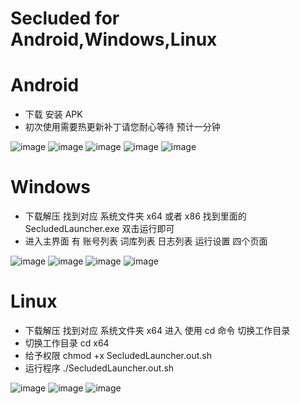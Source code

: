 # Secluded for Android,Windows,Linux

# Android
- 下载 安装 APK
- 初次使用需要热更新补丁请您耐心等待 预计一分钟
  
![image](/images/a0.png)
![image](/images/a1.png)
![image](/images/a2.png)
![image](/images/a3.png)
![image](/images/a4.png)

# Windows
- 下载解压 找到对应 系统文件夹 x64 或者 x86 找到里面的 SecludedLauncher.exe 双击运行即可
- 进入主界面 有 账号列表 词库列表 日志列表 运行设置 四个页面

![image](/images/w0.png)
![image](/images/w1.png)
![image](/images/w2.png)
![image](/images/w3.png)

# Linux
- 下载解压 找到对应 系统文件夹 x64 进入 使用 cd 命令 切换工作目录
- 切换工作目录 cd x64
- 给予权限 chmod +x SecludedLauncher.out.sh
- 运行程序 ./SecludedLauncher.out.sh

![image](/images/l0.png)
![image](/images/l1.png)
![image](/images/l2.png)
